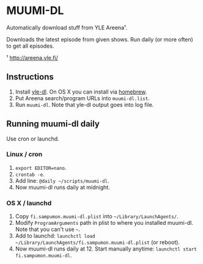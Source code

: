 MUUMI-DL
========

Automatically download stuff from YLE Areena¹.

Downloads the latest episode from given shows. Run daily (or more often) to get all episodes.

¹ http://areena.yle.fi/

## Instructions

1. Install [yle-dl]. On OS X you can install via [homebrew].
2. Put Areena search/program URLs into `muumi-dl.list`.
3. Run `muumi-dl`. Note that yle-dl output goes into log file.

## Running muumi-dl daily

Use cron or launchd.

### Linux / cron

1. `export EDITOR=nano`.
2. `crontab -e`.
3. Add line: `@daily ~/scripts/muumi-dl`.
4. Now muumi-dl runs daily at midnight.

### OS X / launchd

1. Copy `fi.sampumon.muumi-dl.plist` into `~/Library/LaunchAgents/`.
2. Modify `ProgramArguments` path in plist to where you installed muumi-dl. Note that you can't use `~`.
3. Add to launchd: `launchctl load ~/Library/LaunchAgents/fi.sampumon.muumi-dl.plist` (or reboot).
4. Now muumi-dl runs daily at 12. Start manually anytime: `launchctl start fi.sampumon.muumi-dl`.

[yle-dl]:http://users.tkk.fi/~aajanki/rtmpdump-yle/
[homebrew]:http://github.com/sampumon/homebrew
